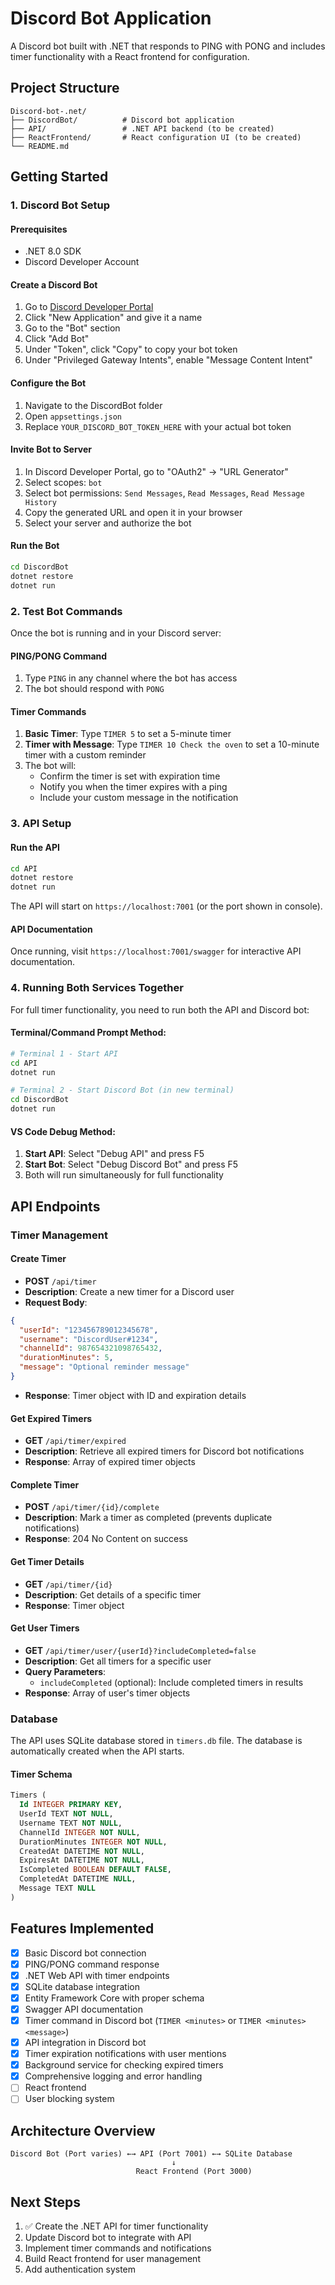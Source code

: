 # Discord Bot Application

A Discord bot built with .NET that responds to PING with PONG and includes timer functionality with a React frontend for configuration.

## Project Structure

```
Discord-bot-.net/
├── DiscordBot/          # Discord bot application
├── API/                 # .NET API backend (to be created)
├── ReactFrontend/       # React configuration UI (to be created)
└── README.md
```

## Getting Started

### 1. Discord Bot Setup

#### Prerequisites
- .NET 8.0 SDK
- Discord Developer Account

#### Create a Discord Bot
1. Go to [Discord Developer Portal](https://discord.com/developers/applications)
2. Click "New Application" and give it a name
3. Go to the "Bot" section
4. Click "Add Bot"
5. Under "Token", click "Copy" to copy your bot token
6. Under "Privileged Gateway Intents", enable "Message Content Intent"

#### Configure the Bot
1. Navigate to the DiscordBot folder
2. Open `appsettings.json`
3. Replace `YOUR_DISCORD_BOT_TOKEN_HERE` with your actual bot token

#### Invite Bot to Server
1. In Discord Developer Portal, go to "OAuth2" → "URL Generator"
2. Select scopes: `bot`
3. Select bot permissions: `Send Messages`, `Read Messages`, `Read Message History`
4. Copy the generated URL and open it in your browser
5. Select your server and authorize the bot

#### Run the Bot
```bash
cd DiscordBot
dotnet restore
dotnet run
```

### 2. Test Bot Commands
Once the bot is running and in your Discord server:

#### PING/PONG Command
1. Type `PING` in any channel where the bot has access
2. The bot should respond with `PONG`

#### Timer Commands
1. **Basic Timer**: Type `TIMER 5` to set a 5-minute timer
2. **Timer with Message**: Type `TIMER 10 Check the oven` to set a 10-minute timer with a custom reminder
3. The bot will:
   - Confirm the timer is set with expiration time
   - Notify you when the timer expires with a ping
   - Include your custom message in the notification

### 3. API Setup

#### Run the API
```bash
cd API
dotnet restore
dotnet run
```

The API will start on `https://localhost:7001` (or the port shown in console).

#### API Documentation
Once running, visit `https://localhost:7001/swagger` for interactive API documentation.

### 4. Running Both Services Together

For full timer functionality, you need to run both the API and Discord bot:

#### Terminal/Command Prompt Method:
```bash
# Terminal 1 - Start API
cd API
dotnet run

# Terminal 2 - Start Discord Bot (in new terminal)
cd DiscordBot
dotnet run
```

#### VS Code Debug Method:
1. **Start API**: Select "Debug API" and press F5
2. **Start Bot**: Select "Debug Discord Bot" and press F5
3. Both will run simultaneously for full functionality

## API Endpoints

### Timer Management

#### Create Timer
- **POST** `/api/timer`
- **Description**: Create a new timer for a Discord user
- **Request Body**:
```json
{
  "userId": "123456789012345678",
  "username": "DiscordUser#1234",
  "channelId": 987654321098765432,
  "durationMinutes": 5,
  "message": "Optional reminder message"
}
```
- **Response**: Timer object with ID and expiration details

#### Get Expired Timers
- **GET** `/api/timer/expired`
- **Description**: Retrieve all expired timers for Discord bot notifications
- **Response**: Array of expired timer objects

#### Complete Timer
- **POST** `/api/timer/{id}/complete`
- **Description**: Mark a timer as completed (prevents duplicate notifications)
- **Response**: 204 No Content on success

#### Get Timer Details
- **GET** `/api/timer/{id}`
- **Description**: Get details of a specific timer
- **Response**: Timer object

#### Get User Timers
- **GET** `/api/timer/user/{userId}?includeCompleted=false`
- **Description**: Get all timers for a specific user
- **Query Parameters**:
  - `includeCompleted` (optional): Include completed timers in results
- **Response**: Array of user's timer objects

### Database

The API uses SQLite database stored in `timers.db` file. The database is automatically created when the API starts.

#### Timer Schema
```sql
Timers (
  Id INTEGER PRIMARY KEY,
  UserId TEXT NOT NULL,
  Username TEXT NOT NULL,
  ChannelId INTEGER NOT NULL,
  DurationMinutes INTEGER NOT NULL,
  CreatedAt DATETIME NOT NULL,
  ExpiresAt DATETIME NOT NULL,
  IsCompleted BOOLEAN DEFAULT FALSE,
  CompletedAt DATETIME NULL,
  Message TEXT NULL
)
```

## Features Implemented
- [x] Basic Discord bot connection
- [x] PING/PONG command response
- [x] .NET Web API with timer endpoints
- [x] SQLite database integration
- [x] Entity Framework Core with proper schema
- [x] Swagger API documentation
- [x] Timer command in Discord bot (`TIMER <minutes>` or `TIMER <minutes> <message>`)
- [x] API integration in Discord bot
- [x] Timer expiration notifications with user mentions
- [x] Background service for checking expired timers
- [x] Comprehensive logging and error handling
- [ ] React frontend
- [ ] User blocking system

## Architecture Overview

```
Discord Bot (Port varies) ←→ API (Port 7001) ←→ SQLite Database
                                    ↓
                            React Frontend (Port 3000)
```

## Next Steps
1. ✅ Create the .NET API for timer functionality
2. Update Discord bot to integrate with API
3. Implement timer commands and notifications
4. Build React frontend for user management
5. Add authentication system
